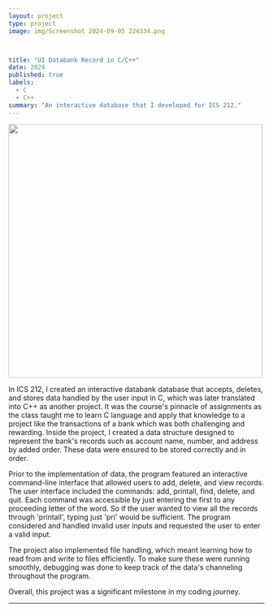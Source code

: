 ```yaml
---
layout: project
type: project
image: img/Screenshot 2024-09-05 224334.png



title: "UI Databank Record in C/C++"
date: 2024
published: true
labels:
  - C
  - C++
summary: "An interactive database that I developed for ICS 212."
---
```


<div class="text-center p-4">
  <img width="500px" src="../img/Screenshot 2024-09-10 092426.png" class="img-thumbnail" >
</div> 

In ICS 212, I created an interactive databank database that accepts, deletes, and stores data handled by the user input in C, which was later translated into C++ as another project. It was the course's pinnacle of assignments as the class taught me to learn C language and apply that knowledge to a project like the transactions of a bank which was both challenging and rewarding. Inside the project, I created a data structure designed to represent the bank's records such as account name, number, and address by added order. These data were ensured to be stored correctly and in order.

Prior to the implementation of data, the program featured an interactive command-line interface that allowed users to add, delete, and view records. The user interface included the commands: add, printall, find, delete, and quit. Each command was accessible by just entering the first to any proceeding letter of the word. So if the user wanted to view all the records through 'printall', typing just 'pri' would be sufficient. The program considered and handled invalid user inputs and requested the user to enter a valid input.

The project also implemented file handling, which meant learning how to read from and write to files efficiently. To make sure these were running smoothly, debugging was done to keep track of the data's channeling throughout the program.

Overall, this project was a significant milestone in my coding journey. 
<hr>


